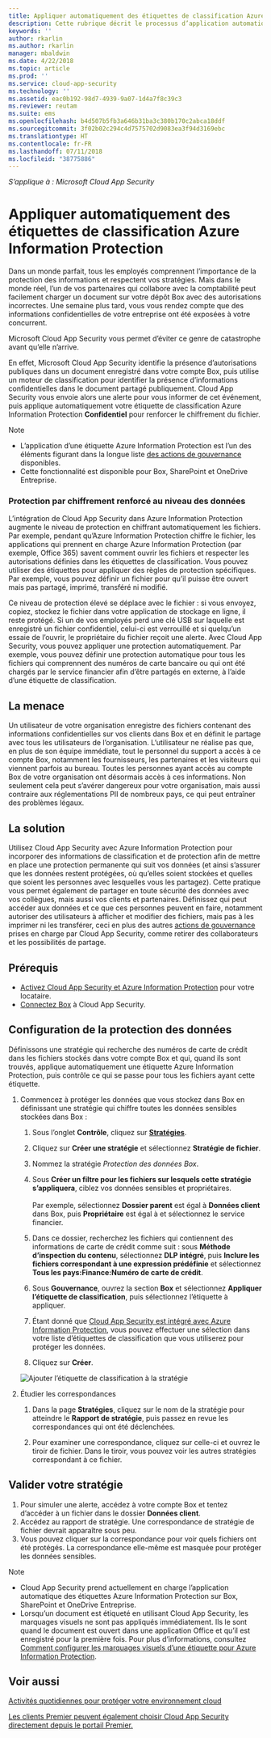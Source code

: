 ```yaml
---
title: Appliquer automatiquement des étiquettes de classification Azure Information Protection | Microsoft Docs
description: Cette rubrique décrit le processus d’application automatique des étiquettes de classification Azure Information Protection dans Microsoft Cloud App Security.
keywords: ''
author: rkarlin
ms.author: rkarlin
manager: mbaldwin
ms.date: 4/22/2018
ms.topic: article
ms.prod: ''
ms.service: cloud-app-security
ms.technology: ''
ms.assetid: eac0b192-98d7-4939-9a07-1d4a7f8c39c3
ms.reviewer: reutam
ms.suite: ems
ms.openlocfilehash: b4d507b5fb3a646b31ba3c380b170c2abca18ddf
ms.sourcegitcommit: 3f02b02c294c4d7575702d9083ea3f94d3169ebc
ms.translationtype: HT
ms.contentlocale: fr-FR
ms.lasthandoff: 07/11/2018
ms.locfileid: "38775886"
---
```

*S’applique à : Microsoft Cloud App Security*



# <a name="automatically-apply-azure-information-protection-classification-labels"></a>Appliquer automatiquement des étiquettes de classification Azure Information Protection  

Dans un monde parfait, tous les employés comprennent l’importance de la protection des informations et respectent vos stratégies. Mais dans le monde réel, l’un de vos partenaires qui collabore avec la comptabilité peut facilement charger un document sur votre dépôt Box avec des autorisations incorrectes. Une semaine plus tard, vous vous rendez compte que des informations confidentielles de votre entreprise ont été exposées à votre concurrent. 

Microsoft Cloud App Security vous permet d’éviter ce genre de catastrophe avant qu’elle n’arrive.

En effet, Microsoft Cloud App Security identifie la présence d’autorisations publiques dans un document enregistré dans votre compte Box, puis utilise un moteur de classification pour identifier la présence d’informations confidentielles dans le document partagé publiquement. Cloud App Security vous envoie alors une alerte pour vous informer de cet événement, puis applique automatiquement votre étiquette de classification Azure Information Protection **Confidentiel** pour renforcer le chiffrement du fichier. 

>[!NOTE]
> - L’application d’une étiquette Azure Information Protection est l’un des éléments figurant dans la longue liste [des actions de gouvernance](governance-actions.md) disponibles.
> - Cette fonctionnalité est disponible pour Box, SharePoint et OneDrive Entreprise.

### <a name="enhanced-data-level-encryption-protection"></a>Protection par chiffrement renforcé au niveau des données

L’intégration de Cloud App Security dans Azure Information Protection augmente le niveau de protection en chiffrant automatiquement les fichiers. Par exemple, pendant qu’Azure Information Protection chiffre le fichier, les applications qui prennent en charge Azure Information Protection (par exemple, Office 365) savent comment ouvrir les fichiers et respecter les autorisations définies dans les étiquettes de classification. Vous pouvez utiliser des étiquettes pour appliquer des règles de protection spécifiques. Par exemple, vous pouvez définir un fichier pour qu’il puisse être ouvert mais pas partagé, imprimé, transféré ni modifié. 

Ce niveau de protection élevé se déplace avec le fichier : si vous envoyez, copiez, stockez le fichier dans votre application de stockage en ligne, il reste protégé. Si un de vos employés perd une clé USB sur laquelle est enregistré un fichier confidentiel, celui-ci est verrouillé et si quelqu’un essaie de l’ouvrir, le propriétaire du fichier reçoit une alerte. Avec Cloud App Security, vous pouvez appliquer une protection automatiquement. Par exemple, vous pouvez définir une protection automatique pour tous les fichiers qui comprennent des numéros de carte bancaire ou qui ont été chargés par le service financier afin d’être partagés en externe, à l’aide d’une étiquette de classification. 

## <a name="the-threat"></a>La menace 
Un utilisateur de votre organisation enregistre des fichiers contenant des informations confidentielles sur vos clients dans Box et en définit le partage avec tous les utilisateurs de l’organisation. L’utilisateur ne réalise pas que, en plus de son équipe immédiate, tout le personnel du support a accès à ce compte Box, notamment les fournisseurs, les partenaires et les visiteurs qui viennent parfois au bureau. Toutes les personnes ayant accès au compte Box de votre organisation ont désormais accès à ces informations. Non seulement cela peut s’avérer dangereux pour votre organisation, mais aussi contraire aux réglementations PII de nombreux pays, ce qui peut entraîner des problèmes légaux.

## <a name="the-solution"></a>La solution
Utilisez Cloud App Security avec Azure Information Protection pour incorporer des informations de classification et de protection afin de mettre en place une protection permanente qui suit vos données (et ainsi s’assurer que les données restent protégées, où qu’elles soient stockées et quelles que soient les personnes avec lesquelles vous les partagez). Cette pratique vous permet également de partager en toute sécurité des données avec vos collègues, mais aussi vos clients et partenaires. Définissez qui peut accéder aux données et ce que ces personnes peuvent en faire, notamment autoriser des utilisateurs à afficher et modifier des fichiers, mais pas à les imprimer ni les transférer, ceci en plus des autres [actions de gouvernance](governance-actions.md) prises en charge par Cloud App Security, comme retirer des collaborateurs et les possibilités de partage.

## <a name="prerequisites"></a>Prérequis

- [Activez Cloud App Security et Azure Information Protection](azip-integration.md) pour votre locataire.
- [Connectez Box](connect-box-to-microsoft-cloud-app-security.md) à Cloud App Security.

## <a name="setting-up-data-protection"></a>Configuration de la protection des données

Définissons une stratégie qui recherche des numéros de carte de crédit dans les fichiers stockés dans votre compte Box et qui, quand ils sont trouvés, applique automatiquement une étiquette Azure Information Protection, puis contrôle ce qui se passe pour tous les fichiers ayant cette étiquette.

1. Commencez à protéger les données que vous stockez dans Box en définissant une stratégie qui chiffre toutes les données sensibles stockées dans Box :

    1. Sous l’onglet **Contrôle**, cliquez sur [**Stratégies**](control-cloud-apps-with-policies.md). 
    
    2. Cliquez sur **Créer une stratégie** et sélectionnez **Stratégie de fichier**.
    
    3. Nommez la stratégie *Protection des données Box*.
    
    4. Sous **Créer un filtre pour les fichiers sur lesquels cette stratégie s’appliquera**, ciblez vos données sensibles et propriétaires.<br></br>
    Par exemple, sélectionnez **Dossier parent** est égal à **Données client** dans Box, puis **Propriétaire** est égal à et sélectionnez le service financier.
    
    4. Dans ce dossier, recherchez les fichiers qui contiennent des informations de carte de crédit comme suit : sous **Méthode d’inspection du contenu**, sélectionnez **DLP intégré**, puis **Inclure les fichiers correspondant à une expression prédéfinie** et sélectionnez **Tous les pays:Finance:Numéro de carte de crédit**.
    
    5. Sous **Gouvernance**, ouvrez la section **Box** et sélectionnez **Appliquer l’étiquette de classification**, puis sélectionnez l’étiquette à appliquer.
    
    6. Étant donné que [Cloud App Security est intégré avec Azure Information Protection](azip-integration.md), vous pouvez effectuer une sélection dans votre liste d’étiquettes de classification que vous utiliserez pour protéger les données.
 
    7. Cliquez sur **Créer**. 
   
   ![Ajouter l’étiquette de classification à la stratégie](./media/aip-auto-policy.png)
     
2. Étudier les correspondances
    
    1. Dans la page **Stratégies**, cliquez sur le nom de la stratégie pour atteindre le **Rapport de stratégie**, puis passez en revue les correspondances qui ont été déclenchées.

    2. Pour examiner une correspondance, cliquez sur celle-ci et ouvrez le tiroir de fichier. Dans le tiroir, vous pouvez voir les autres stratégies correspondant à ce fichier. 
     
## <a name="validating-your-policy"></a>Valider votre stratégie

1. Pour simuler une alerte, accédez à votre compte Box et tentez d’accéder à un fichier dans le dossier **Données client**.
3. Accédez au rapport de stratégie. Une correspondance de stratégie de fichier devrait apparaître sous peu. 
4. Vous pouvez cliquer sur la correspondance pour voir quels fichiers ont été protégés. La correspondance elle-même est masquée pour protéger les données sensibles. 

>[!NOTE]
> - Cloud App Security prend actuellement en charge l’application automatique des étiquettes Azure Information Protection sur Box, SharePoint et OneDrive Entreprise.
> - Lorsqu’un document est étiqueté en utilisant Cloud App Security, les marquages visuels ne sont pas appliqués immédiatement. Ils le sont quand le document est ouvert dans une application Office et qu’il est enregistré pour la première fois. Pour plus d’informations, consultez [Comment configurer les marquages visuels d’une étiquette pour Azure Information Protection](https://docs.microsoft.com/information-protection/deploy-use/configure-policy-markings#when-visual-markings-are-applied).

 ## <a name="see-also"></a>Voir aussi  
[Activités quotidiennes pour protéger votre environnement cloud](daily-activities-to-protect-your-cloud-environment.md)   

[Les clients Premier peuvent également choisir Cloud App Security directement depuis le portail Premier.](https://premier.microsoft.com/)  
  
  